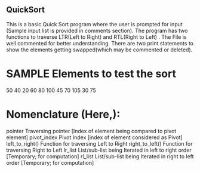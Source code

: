 ## QuickSort
This is a basic Quick Sort program where the user is prompted for input (Sample input list is provided in comments section). The program has two functions to traverse LTR(Left to Right) and RTL(Right to Left) . The File is well commented for better understanding. There are two print statements to show the elements getting swapped(which may be commented or deleted).

# SAMPLE Elements to test the sort

50 40 20 60 80 100 45 70 105 30 75

# Nomenclature (Here,): 

pointer             Traversing pointer [Index of element being compared to pivot element]
pivot_index         Pivot Index [index of element considered as Pivot]
left_to_right()     Function for traversing Left to Right
right_to_left()     Function for traversing Right to Left
lr_list             List/sub-list being Iterated in left to right order [Temporary; for computation]
rl_list             List/sub-list being Iterated in right to left order [Temporary; for computation]